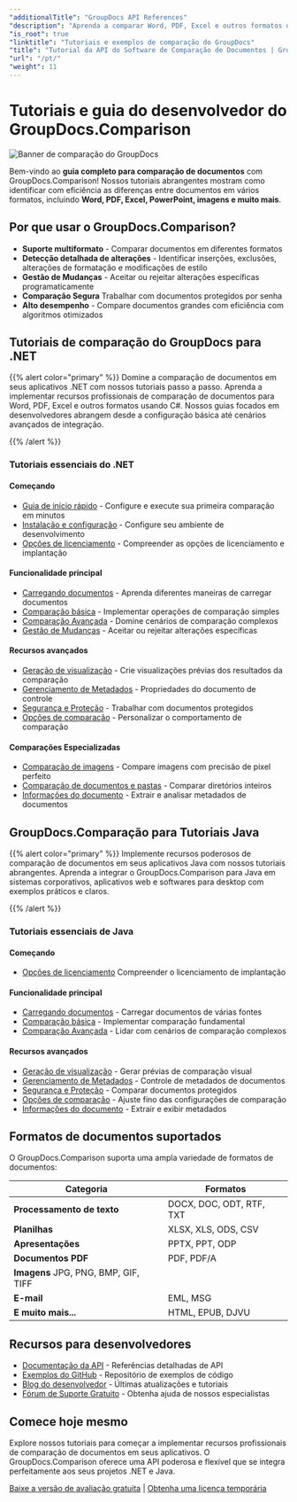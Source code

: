 ```yaml
---
"additionalTitle": "GroupDocs API References"
"description": "Aprenda a comparar Word, PDF, Excel e outros formatos de documentos com a API GroupDocs.Comparison. Tutoriais passo a passo para desenvolvedores .NET e Java com exemplos de código."
"is_root": true
"linktitle": "Tutoriais e exemplos de comparação do GroupDocs"
"title": "Tutorial da API do Software de Comparação de Documentos | GroupDocs.Comparison"
"url": "/pt/"
"weight": 11
---
```


# Tutoriais e guia do desenvolvedor do GroupDocs.Comparison

![Banner de comparação do GroupDocs](./groupdocs-comparison-net.svg)

Bem-vindo ao **guia completo para comparação de documentos** com GroupDocs.Comparison! Nossos tutoriais abrangentes mostram como identificar com eficiência as diferenças entre documentos em vários formatos, incluindo **Word, PDF, Excel, PowerPoint, imagens e muito mais**.

## Por que usar o GroupDocs.Comparison?

- **Suporte multiformato** - Comparar documentos em diferentes formatos
- **Detecção detalhada de alterações** - Identificar inserções, exclusões, alterações de formatação e modificações de estilo
- **Gestão de Mudanças** - Aceitar ou rejeitar alterações específicas programaticamente
- **Comparação Segura** Trabalhar com documentos protegidos por senha
- **Alto desempenho** - Compare documentos grandes com eficiência com algoritmos otimizados

## Tutoriais de comparação do GroupDocs para .NET

{{% alert color="primary" %}}
Domine a comparação de documentos em seus aplicativos .NET com nossos tutoriais passo a passo. Aprenda a implementar recursos profissionais de comparação de documentos para Word, PDF, Excel e outros formatos usando C#. Nossos guias focados em desenvolvedores abrangem desde a configuração básica até cenários avançados de integração.

{{% /alert %}}

### Tutoriais essenciais do .NET

<div class="row">
<div class="col-md-6">

#### Começando
- [Guia de início rápido](./net/quick-start/) - Configure e execute sua primeira comparação em minutos
- [Instalação e configuração](./net/getting-started/) - Configure seu ambiente de desenvolvimento
- [Opções de licenciamento](./net/licensing-configuration/) - Compreender as opções de licenciamento e implantação

#### Funcionalidade principal
- [Carregando documentos](./net/document-loading/) - Aprenda diferentes maneiras de carregar documentos
- [Comparação básica](./net/basic-comparison/) - Implementar operações de comparação simples
- [Comparação Avançada](./net/advanced-comparison/) - Domine cenários de comparação complexos
- [Gestão de Mudanças](./net/change-management/) - Aceitar ou rejeitar alterações específicas

</div>
<div class="col-md-6">

#### Recursos avançados
- [Geração de visualização](./net/preview-generation/) - Crie visualizações prévias dos resultados da comparação
- [Gerenciamento de Metadados](./net/metadata-management/) - Propriedades do documento de controle
- [Segurança e Proteção](./net/security-protection/) - Trabalhar com documentos protegidos
- [Opções de comparação](./net/comparison-options/) - Personalizar o comportamento de comparação

#### Comparações Especializadas
- [Comparação de imagens](./net/image-comparison/) - Compare imagens com precisão de pixel perfeito
- [Comparação de documentos e pastas](./net/documents-and-folder-comparison/) - Comparar diretórios inteiros
- [Informações do documento](./net/document-information/) - Extrair e analisar metadados de documentos

</div>
</div>

## GroupDocs.Comparação para Tutoriais Java

{{% alert color="primary" %}}
Implemente recursos poderosos de comparação de documentos em seus aplicativos Java com nossos tutoriais abrangentes. Aprenda a integrar o GroupDocs.Comparison para Java em sistemas corporativos, aplicativos web e softwares para desktop com exemplos práticos e claros.

{{% /alert %}}

### Tutoriais essenciais de Java

<div class="row">
<div class="col-md-6">

#### Começando
- [Opções de licenciamento](./java/licensing-configuration) Compreender o licenciamento de implantação

#### Funcionalidade principal
- [Carregando documentos](./java/document-loading/) - Carregar documentos de várias fontes
- [Comparação básica](./java/basic-comparison/) - Implementar comparação fundamental
- [Comparação Avançada](./java/advanced-comparison/) - Lidar com cenários de comparação complexos

</div>
<div class="col-md-6">

#### Recursos avançados
- [Geração de visualização](./java/preview-generation/) - Gerar prévias de comparação visual
- [Gerenciamento de Metadados](./java/metadata-management/) - Controle de metadados de documentos
- [Segurança e Proteção](./java/security-protection/) - Comparar documentos protegidos
- [Opções de comparação](./java/comparison-options/) - Ajuste fino das configurações de comparação
- [Informações do documento](./java/document-information) - Extrair e exibir metadados

</div>
</div>

## Formatos de documentos suportados

O GroupDocs.Comparison suporta uma ampla variedade de formatos de documentos:

| Categoria | Formatos |
|----------|---------|
| **Processamento de texto** | DOCX, DOC, ODT, RTF, TXT |
| **Planilhas** | XLSX, XLS, ODS, CSV |
| **Apresentações** | PPTX, PPT, ODP |
| **Documentos PDF** | PDF, PDF/A |
| **Imagens** JPG, PNG, BMP, GIF, TIFF |
| **E-mail** | EML, MSG |
| **E muito mais...** | HTML, EPUB, DJVU |

## Recursos para desenvolvedores

- [Documentação da API](https://reference.groupdocs.com/comparison/) - Referências detalhadas de API
- [Exemplos do GitHub](https://github.com/groupdocs-comparison/) - Repositório de exemplos de código
- [Blog do desenvolvedor](https://blog.groupdocs.com/category/comparison/) - Últimas atualizações e tutoriais
- [Fórum de Suporte Gratuito](https://forum.groupdocs.com/c/comparison/) - Obtenha ajuda de nossos especialistas

## Comece hoje mesmo

Explore nossos tutoriais para começar a implementar recursos profissionais de comparação de documentos em seus aplicativos. O GroupDocs.Comparison oferece uma API poderosa e flexível que se integra perfeitamente aos seus projetos .NET e Java.

[Baixe a versão de avaliação gratuita](https://releases.groupdocs.com/comparison) | [Obtenha uma licença temporária](https://purchase.groupdocs.com/temporary-license)